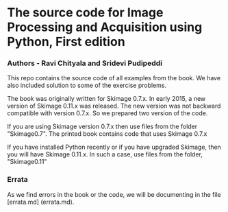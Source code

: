 # The source code for Image Processing and Acquisition using Python, First edition

### Authors - Ravi Chityala and Sridevi Pudipeddi

This repo contains the source code of all examples from the book. We have also included solution to some of the exercise problems.

The book was originally written for Skimage 0.7.x. In early 2015, a new version of Skimage 0.11.x was released. The new version was not backward compatible with version 0.7.x. So we prepared two version of the code. 
If you are using Skimage version 0.7.x then use files from the folder "Skimage0.7". The printed book contains code that uses Skimage 0.7.x 
If you have installed Python recently or if you have upgraded Skimage, then you will have Skimage 0.11.x. In such a case, use files from the folder, "Skimage0.11"

### Errata
As we find errors in the book or the code, we will be documenting in the file [errata.md] (errata.md). 